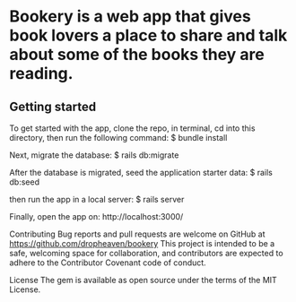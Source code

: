 # Bookery is a web app that gives book lovers a place to share and talk about some of the books they are reading. 

## Getting started

To get started with the app, clone the repo, in terminal, cd into this directory, then run the following command:
$ bundle install

Next, migrate the database:
$ rails db:migrate

After the database is migrated, seed the application starter data:
$ rails db:seed

then run the app in a local server:
$ rails server

Finally, open the app on:
http://localhost:3000/

Contributing
Bug reports and pull requests are welcome on GitHub at https://github.com/dropheaven/bookery This project is intended to be a safe, welcoming space for collaboration, and contributors are expected to adhere to the Contributor Covenant code of conduct.

License
The gem is available as open source under the terms of the MIT License.

